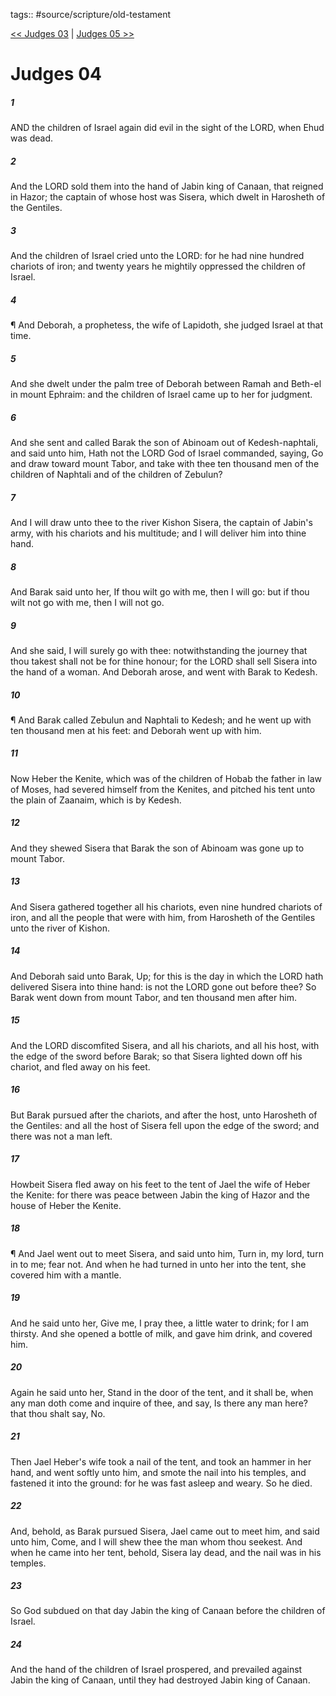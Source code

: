 tags:: #source/scripture/old-testament

[<< Judges 03](/old-testament/07_Judges/Judges_03.md) | [Judges 05 >>](/old-testament/07_Judges/Judges_05.md)

# Judges 04

##### 1

AND the children of Israel again did evil in the sight of the LORD, when Ehud was dead.

##### 2

And the LORD sold them into the hand of Jabin king of Canaan, that reigned in Hazor; the captain of whose host was Sisera, which dwelt in Harosheth of the Gentiles.

##### 3

And the children of Israel cried unto the LORD: for he had nine hundred chariots of iron; and twenty years he mightily oppressed the children of Israel.

##### 4

¶ And Deborah, a prophetess, the wife of Lapidoth, she judged Israel at that time.

##### 5

And she dwelt under the palm tree of Deborah between Ramah and Beth-el in mount Ephraim: and the children of Israel came up to her for judgment.

##### 6

And she sent and called Barak the son of Abinoam out of Kedesh-naphtali, and said unto him, Hath not the LORD God of Israel commanded, saying, Go and draw toward mount Tabor, and take with thee ten thousand men of the children of Naphtali and of the children of Zebulun?

##### 7

And I will draw unto thee to the river Kishon Sisera, the captain of Jabin's army, with his chariots and his multitude; and I will deliver him into thine hand.

##### 8

And Barak said unto her, If thou wilt go with me, then I will go: but if thou wilt not go with me, then I will not go.

##### 9

And she said, I will surely go with thee: notwithstanding the journey that thou takest shall not be for thine honour; for the LORD shall sell Sisera into the hand of a woman. And Deborah arose, and went with Barak to Kedesh.

##### 10

¶ And Barak called Zebulun and Naphtali to Kedesh; and he went up with ten thousand men at his feet: and Deborah went up with him.

##### 11

Now Heber the Kenite, which was of the children of Hobab the father in law of Moses, had severed himself from the Kenites, and pitched his tent unto the plain of Zaanaim, which is by Kedesh.

##### 12

And they shewed Sisera that Barak the son of Abinoam was gone up to mount Tabor.

##### 13

And Sisera gathered together all his chariots, even nine hundred chariots of iron, and all the people that were with him, from Harosheth of the Gentiles unto the river of Kishon.

##### 14

And Deborah said unto Barak, Up; for this is the day in which the LORD hath delivered Sisera into thine hand: is not the LORD gone out before thee? So Barak went down from mount Tabor, and ten thousand men after him.

##### 15

And the LORD discomfited Sisera, and all his chariots, and all his host, with the edge of the sword before Barak; so that Sisera lighted down off his chariot, and fled away on his feet.

##### 16

But Barak pursued after the chariots, and after the host, unto Harosheth of the Gentiles: and all the host of Sisera fell upon the edge of the sword; and there was not a man left.

##### 17

Howbeit Sisera fled away on his feet to the tent of Jael the wife of Heber the Kenite: for there was peace between Jabin the king of Hazor and the house of Heber the Kenite.

##### 18

¶ And Jael went out to meet Sisera, and said unto him, Turn in, my lord, turn in to me; fear not. And when he had turned in unto her into the tent, she covered him with a mantle.

##### 19

And he said unto her, Give me, I pray thee, a little water to drink; for I am thirsty. And she opened a bottle of milk, and gave him drink, and covered him.

##### 20

Again he said unto her, Stand in the door of the tent, and it shall be, when any man doth come and inquire of thee, and say, Is there any man here? that thou shalt say, No.

##### 21

Then Jael Heber's wife took a nail of the tent, and took an hammer in her hand, and went softly unto him, and smote the nail into his temples, and fastened it into the ground: for he was fast asleep and weary. So he died.

##### 22

And, behold, as Barak pursued Sisera, Jael came out to meet him, and said unto him, Come, and I will shew thee the man whom thou seekest. And when he came into her tent, behold, Sisera lay dead, and the nail was in his temples.

##### 23

So God subdued on that day Jabin the king of Canaan before the children of Israel.

##### 24

And the hand of the children of Israel prospered, and prevailed against Jabin the king of Canaan, until they had destroyed Jabin king of Canaan.
